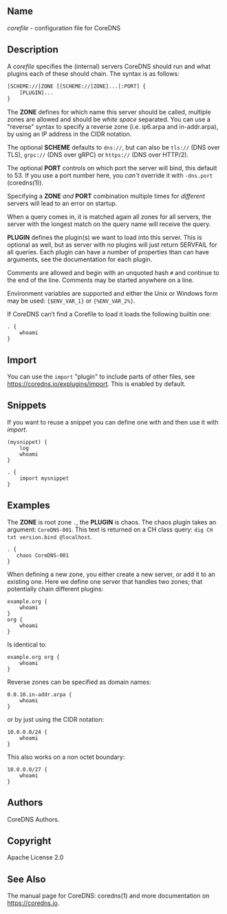 ## Name

*corefile* - configuration file for CoreDNS

## Description

A *corefile* specifies the (internal) servers CoreDNS should run and what plugins each of these
should chain. The syntax is as follows:

~~~ txt
[SCHEME://]ZONE [[SCHEME://]ZONE]...[:PORT] {
    [PLUGIN]...
}
~~~

The **ZONE** defines for which name this server should be called, multiple zones are allowed and
should be *white space* separated. You can use a "reverse" syntax to specify a reverse zone (i.e.
ip6.arpa and in-addr.arpa), by using an IP address in the CIDR notation.

The optional **SCHEME** defaults to `dns://`, but can also be `tls://` (DNS over TLS), `grpc://`
(DNS over gRPC) or `https://` (DNS over HTTP/2).

The optional **PORT** controls on which port the server will bind, this default to 53. If you use
a port number here, you *can't* override it with `-dns.port` (coredns(1)).

Specifying a **ZONE** *and* **PORT** combination multiple times for *different* servers will lead to
an error on startup.

When a query comes in, it is matched again all zones for all servers, the server with the longest
match on the query name will receive the query.

**PLUGIN** defines the plugin(s) we want to load into this server. This is optional as well, but as
server with no plugins will just return SERVFAIL for all queries. Each plugin can have a number of
properties than can have arguments, see the documentation for each plugin.

Comments are allowed and begin with an unquoted hash `#` and continue to the end of the line.
Comments may be started anywhere on a line.

Environment variables are supported and either the Unix or Windows form may be used: `{$ENV_VAR_1}`
or `{%ENV_VAR_2%}`.

If CoreDNS can’t find a Corefile to load it loads the following builtin one:

~~~ corefile
. {
    whoami
}
~~~

## Import

You can use the `import` "plugin" to include parts of other files, see <https://coredns.io/explugins/import>.
This is enabled by default.

## Snippets

If you want to reuse a snippet you can define one with and then use it with *import*.

~~~ corefile {
(mysnippet) {
    log
    whoami
}

. {
    import mysnippet
}
~~~

## Examples

The **ZONE** is root zone `.`, the **PLUGIN** is chaos. The chaos plugin takes an argument:
`CoreDNS-001`. This text is returned on a CH class query: `dig CH txt version.bind @localhost`.

~~~ Corefile
. {
   chaos CoreDNS-001
}
~~~

When defining a new zone, you either create a new server, or add it to an existing one. Here we
define one server that handles two zones; that potentially chain different plugins:

~~~ Corefile
example.org {
    whoami
}
org {
    whoami
}
~~~

Is identical to:

~~~ Corefile
example.org org {
    whoami
}
~~~

Reverse zones can be specified as domain names:

~~~ Corefile
0.0.10.in-addr.arpa {
    whoami
}
~~~

or by just using the CIDR notation:

~~~ Corefile
10.0.0.0/24 {
    whoami
}
~~~

This also works on a non octet boundary:

~~~ Corefile
10.0.0.0/27 {
    whoami
}
~~~

## Authors

CoreDNS Authors.

## Copyright

Apache License 2.0

## See Also

The manual page for CoreDNS: coredns(1) and more documentation on <https://coredns.io>.
